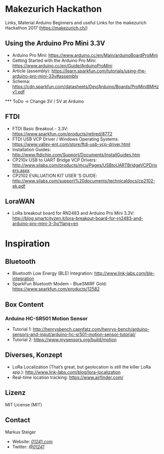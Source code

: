 # Makezurich Hackathon
Links, Material Arduino Beginners and useful Links for the makezurich Hackathon 2017 (https://makezurich.ch/)

## Using the Arduino Pro Mini 3.3V
* Arduino Pro Mini: https://www.arduino.cc/en/Main/arduinoBoardProMini
* Getting Started with the Arduino Pro Mini: https://www.arduino.cc/en/Guide/ArduinoProMini
* Article (assembly): https://learn.sparkfun.com/tutorials/using-the-arduino-pro-mini-33v#assembly
* Schema: https://cdn.sparkfun.com/datasheets/Dev/Arduino/Boards/ProMini8MHzv1.pdf

*** ToDo
-> Change 3V / 5V at Arduino

## FTDI
* FTDI Basic Breakout - 3.3V: https://www.sparkfun.com/products/retired/8772
* FTDI USB VCP Driver / Windows Operating Systems: https://www.valley-ent.com/store/ftdi-usb-vcp-driver.html
* Installation Guides: http://www.ftdichip.com/Support/Documents/InstallGuides.htm
* CP210x USB to UART Bridge VCP Drivers: http://www.silabs.com/products/mcu/Pages/USBtoUARTBridgeVCPDrivers.aspx
* CP2102 EVALUATION KIT USER ’S GUIDE: http://www.silabs.com/support%20documents/technicaldocs/cp2102-ek.pdf

## LoraWAN
* LoRa breakout board for RN2483 and Arduino Pro Mini 3.3V: http://blog.smartcityzen.it/lora-breakout-board-for-rn2483-and-arduino-pro-mini-3-3v/?lang=en


# Inspiration
## Bluetooth
* Bluetooth Low Energy (BLE) Integration: http://www.link-labs.com/ble-integration
* SparkFun Bluetooth Modem - BlueSMiRF Gold: https://www.sparkfun.com/products/12582

## Box Content
### Arduino HC-SR501 Motion Sensor
* Tutorial 1: http://henrysbench.capnfatz.com/henrys-bench/arduino-sensors-and-input/arduino-hc-sr501-motion-sensor-tutorial/
* Tutorial 2: https://www.mysensors.org/build/motion

## Diverses, Konzept
* LoRa Localization (That’s great, but geolocation is still the killer LoRa app.): http://www.link-labs.com/blog/lora-localization
* Real-time location tracking: https://www.airfinder.com/



## Lizenz

MIT License (MIT)

## Contact

Markus Steiger

* Website: [_01241.com_](http://www.01241.com)
* Twitter: [_@01241_](https://twitter.com/01241)
